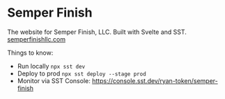 # Semper Finish

The website for Semper Finish, LLC. Built with Svelte and SST. [semperfinishllc.com](https://semperfinishllc.com)

Things to know:
* Run locally `npx sst dev`
* Deploy to prod `npx sst deploy --stage prod`
* Monitor via SST Console: https://console.sst.dev/ryan-token/semper-finish